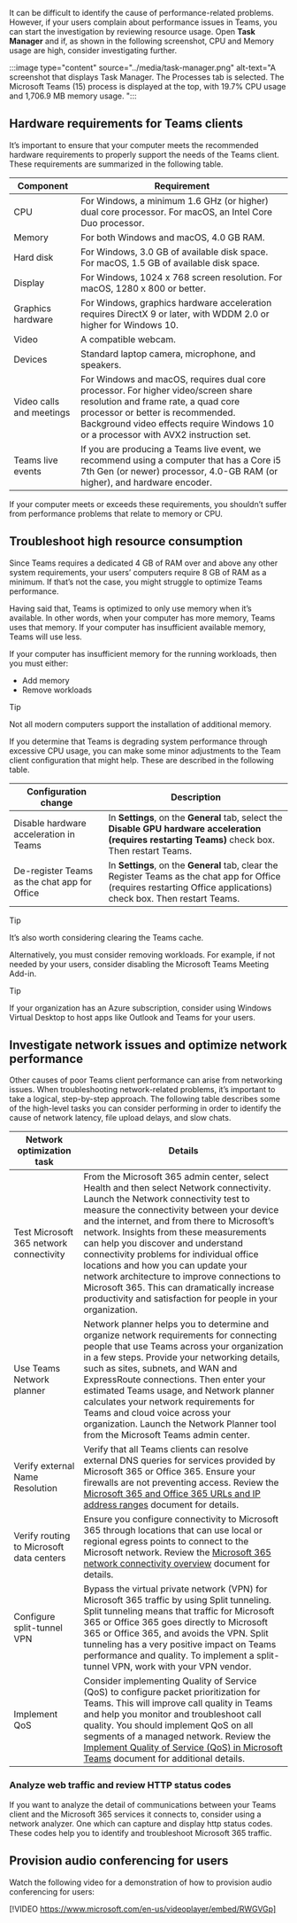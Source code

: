 It can be difficult to identify the cause of performance-related problems. However, if your users complain about performance issues in Teams, you can start the investigation by reviewing resource usage. Open **Task Manager** and if, as shown in the following screenshot, CPU and Memory usage are high, consider investigating further. 

:::image type="content" source="../media/task-manager.png" alt-text="A screenshot that displays Task Manager. The Processes tab is selected. The Microsoft Teams (15) process is displayed at the top, with 19.7% CPU usage and 1,706.9 MB memory usage. ":::


## Hardware requirements for Teams clients

It’s important to ensure that your computer meets the recommended hardware requirements to properly support the needs of the Teams client. These requirements are summarized in the following table. 

| Component                | Requirement                                                  |
| ------------------------ | ------------------------------------------------------------ |
| CPU                      | For Windows, a minimum 1.6  GHz (or higher) dual core processor. For macOS, an Intel Core Duo processor. |
| Memory                   | For both Windows and macOS,  4.0 GB RAM.                     |
| Hard disk                | For Windows, 3.0 GB of  available disk space. For macOS, 1.5 GB of available disk space. |
| Display                  | For Windows, 1024 x 768  screen resolution. For macOS, 1280 x 800 or better. |
| Graphics hardware        | For Windows, graphics  hardware acceleration requires DirectX 9 or later, with WDDM 2.0 or higher  for Windows 10. |
| Video                    | A compatible webcam.                                         |
| Devices                  | Standard laptop camera, microphone,  and speakers.           |
| Video calls and meetings | For Windows and macOS, requires  dual core processor. For higher video/screen share resolution and frame rate,  a quad core processor or better is recommended. Background video effects  require Windows 10 or a processor with AVX2 instruction set. |
| Teams live events        | If you are producing a  Teams live event, we recommend using a computer that has a Core i5 7th  Gen (or newer) processor, 4.0-GB RAM (or higher), and hardware encoder. |

If your computer meets or exceeds these requirements, you shouldn’t suffer from performance problems that relate to memory or CPU. 

## Troubleshoot high resource consumption

Since Teams requires a dedicated 4 GB of RAM over and above any other system requirements, your users’ computers require 8 GB of RAM as a minimum. If that’s not the case, you might struggle to optimize Teams performance. 

Having said that, Teams is optimized to only use memory when it’s available. In other words, when your computer has more memory, Teams uses that memory. If your computer has insufficient available memory, Teams will use less.

If your computer has insufficient memory for the running workloads, then you must either:

- Add memory
- Remove workloads

> [!TIP]
> Not all modern computers support the installation of additional memory. 

If you determine that Teams is degrading system performance through excessive CPU usage, you can make some minor adjustments to the Team client configuration that might help. These are described in the following table. 

| Configuration change                          | Description                                                  |
| --------------------------------------------- | ------------------------------------------------------------ |
| Disable hardware acceleration in Teams        | In **Settings**, on the **General**  tab, select the **Disable GPU hardware acceleration (requires restarting  Teams)** check box. Then restart Teams. |
| De-register Teams as the chat app for  Office | In **Settings**, on the **General**  tab, clear the Register Teams as the chat app for Office (requires restarting  Office applications) check box. Then restart Teams. |


> [!TIP]
> It’s also worth considering clearing the Teams cache.

Alternatively, you must consider removing workloads. For example, if not needed by your users, consider disabling the Microsoft Teams Meeting Add-in. 

> [!TIP]
> If your organization has an Azure subscription, consider using Windows Virtual Desktop to host apps like Outlook and Teams for your users. 

## Investigate network issues and optimize network performance

Other causes of poor Teams client performance can arise from networking issues. When troubleshooting network-related problems, it’s important to take a logical, step-by-step approach. The following table describes some of the high-level tasks you can consider performing in order to identify the cause of network latency, file upload delays, and slow chats. 

| **Network   optimization task**          | **Details**                                                  |
| ---------------------------------------- | ------------------------------------------------------------ |
| Test Microsoft 365 network connectivity  | From  the Microsoft 365 admin center, select Health and then select Network  connectivity. Launch the Network connectivity test to measure the  connectivity between your device and the internet, and from there to  Microsoft’s network. Insights from these measurements can help you discover  and understand connectivity problems for individual office locations and how  you can update your network architecture to improve connections to Microsoft  365. This can dramatically increase productivity and satisfaction for people  in your organization. |
| Use Teams Network planner                | Network planner helps you to determine and  organize network requirements for connecting people that use Teams across  your organization in a few steps. Provide your networking details, such as  sites, subnets, and WAN and ExpressRoute connections. Then enter your  estimated Teams usage, and Network planner calculates your network  requirements for Teams and cloud voice across your organization.  Launch the Network Planner tool from the  Microsoft Teams admin center. |
| Verify external Name Resolution          | Verify that all Teams clients can resolve  external DNS queries for services provided by Microsoft 365 or Office 365.  Ensure your firewalls are not preventing  access. Review the [Microsoft 365 and Office 365 URLs and IP address ranges](/microsoftteams/office-365-urls-ip-address-ranges)  document for details. |
| Verify routing to Microsoft data centers | Ensure you configure connectivity to Microsoft  365 through locations that can use local or regional egress points to connect  to the Microsoft network. Review the [Microsoft 365 network connectivity  overview](/microsoft-365/enterprise/microsoft-365-networking-overview)  document for details. |
| Configure split-tunnel VPN               | Bypass the virtual private network (VPN) for  Microsoft 365 traffic by using Split tunneling. Split tunneling means that  traffic for Microsoft 365 or Office 365 goes directly to Microsoft 365 or  Office 365, and avoids the VPN. Split tunneling has a very positive impact on  Teams performance and quality. To implement a split-tunnel VPN, work with  your VPN vendor. |
| Implement QoS                            | Consider implementing Quality of Service (QoS) to  configure packet prioritization for Teams. This will improve call quality in  Teams and help you monitor and troubleshoot call quality. You should  implement QoS on all segments of a managed network. Review the [Implement  Quality of Service (QoS) in Microsoft Teams](/microsoftteams/qos-in-teams)  document for additional details. |

### Analyze web traffic and review HTTP status codes

If you want to analyze the detail of communications between your Teams client and the Microsoft 365 services it connects to, consider using a network analyzer. One which can capture and display http status codes. These codes help you to identify and troubleshoot Microsoft 365 traffic. 

## Provision audio conferencing for users

Watch the following video for a demonstration of how to provision audio conferencing for users:

[!VIDEO https://www.microsoft.com/en-us/videoplayer/embed/RWGVGp]